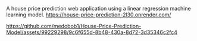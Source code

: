 A house price prediction web application using a linear regression machine learning model.
https://house-price-prediction-2l30.onrender.com/


https://github.com/medobob1/House-Price-Prediction-Model/assets/99229298/9c6f655d-8b48-430a-8d72-3d35346c2fc4

